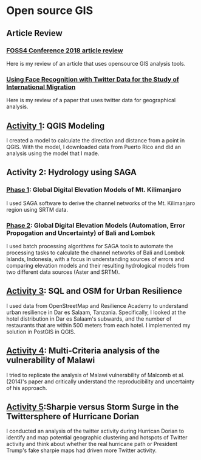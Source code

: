 # Open source GIS 

## Article Review
### [FOSS4 Conference 2018 article review](literature_review.md)
Here is my review of an article that uses opensource GIS analysis tools.

### [Using Face Recognition with Twitter Data for the Study of International Migration](twitter_article.md)
Here is my review of a paper that uses twitter data for geographical analysis.

## [Activity 1](qgisModel.md): QGIS Modeling
I created a model to calculate the direction and distance from a point in QGIS. With the model, I downloaded data from Puerto Rico and did an analysis using the model that I made.

## Activity 2: Hydrology using SAGA
### [Phase 1](globalDigitalElevation.md): Global Digital Elevation Models of Mt. Kilimanjaro
I used SAGA software to derive the channel networks of the Mt. Kilimanjaro region using SRTM data. 

### [Phase 2](ModelErrorPropagation.md): Global Digital Elevation Models (Automation, Error Propogation and Uncertainty) of Bali and Lombok
I used batch processing algorithms for SAGA tools to automate the processing tasks to calculate the channel networks of Bali and Lombok Islands, Indonesia, with a focus in understanding sources of errors and comparing elevation models and their resulting hydrological models from two different data sources (Aster and SRTM).

## [Activity 3](DarAnalysis.md): SQL and OSM for Urban Resilience
I used data from OpenStreetMap and Resilience Academy to understand urban resilience in Dar es Salaam, Tanzania. Specifically, I looked at the hotel distribution in Dar es Salaam's subwards, and the number of restaurants that are within 500 meters from each hotel. I implemented my solution in PostGIS in QGIS.

## [Activity 4](malawi_analysis.md): Multi-Criteria analysis of the vulnerability of Malawi
I tried to replicate the analysis of Malawi vulnerability of Malcomb et al.(2014)'s paper and critically understand the reproducibility and uncertainty of his approach. 

## [Activity 5](twitter_analysis.md):Sharpie versus Storm Surge in the Twittersphere of Hurricane Dorian
I conducted an analysis of the twitter activity during Hurrican Dorian to identify and map potential geographic clustering and hotspots of Twitter activity and think about whether the real hurricane path or President Trump's fake sharpie maps had driven more Twitter activity.
